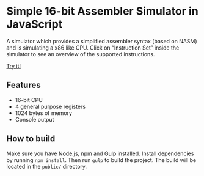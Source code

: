 # Simple 16-bit Assembler Simulator in JavaScript
A simulator which provides a simplified assembler syntax (based on NASM) and is simulating a x86 like CPU. Click on “Instruction Set” inside the simulator to see an overview of the supported instructions.

[Try it!][1]

## Features
- 16-bit CPU
- 4 general purpose registers
- 1024 bytes of memory
- Console output

## How to build
Make sure you have [Node.js][2], [npm][3] and [Gulp][4] installed. Install dependencies by running `npm install`. Then run `gulp` to build the project. The build will be located in the `public/` directory.

[1]: https://ihmels.github.io/asmsimulator/ "Simple 16-bit Assembler Simulator in JavaScript"
[2]: https://nodejs.org/en/ "Node.js"
[3]: https://www.npmjs.com/ "npm"
[4]: https://gulpjs.com/ "gulp.js"
